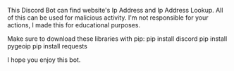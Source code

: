 This Discord Bot can find website's Ip Address and Ip Address Lookup.
All of this can be used for malicious activity.
I'm not responsible for your actions, I made this for educational purposes. 

Make sure to download these libraries with pip:
pip install discord
pip install pygeoip
pip install requests

I hope you enjoy this bot. 
